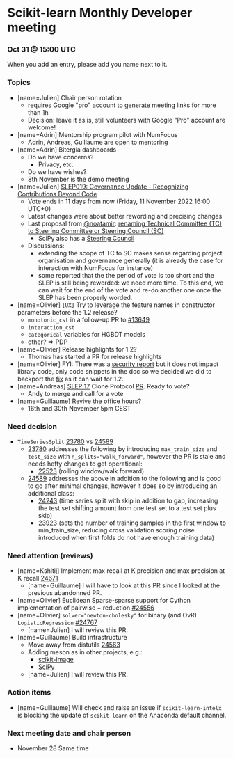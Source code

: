 # Scikit-learn Monthly Developer meeting
### Oct 31 @ 15:00 UTC

When you add an entry, please add you name next to it.

### Topics

- [name=Julien] Chair person rotation
    - requires Google "pro" account to generate meeting links for more than 1h
    - Decision: leave it as is, still volunteers with Google "Pro" account are welcome!
- [name=Adrin] Mentorship program pilot with NumFocus
    - Adrin, Andreas, Guillaume are open to mentoring
- [name=Adrin] Bitergia dashboards
    - Do we have concerns?
        - Privacy, etc.
    - Do we have wishes? 
    - 8th November is the demo meeting
- [name=Julien] [SLEP019: Governance Update - Recognizing Contributions Beyond Code](https://github.com/scikit-learn/enhancement_proposals/pull/74)
    - Vote ends in 11 days from now (Friday, 11 November 2022 16:00 UTC+0)
    - Latest changes were about better rewording and precising changes
    - Last proposal from [@noatamir](noatamir): [renaming Technical Committee (TC) to Steering Committee or Steering Council (SC)](https://github.com/scikit-learn/enhancement_proposals/pull/74#issuecomment-1295078486)
        - SciPy also has a [Steering Council](https://scipy.org/about/)
    - Discussions:
        - extending the scope of TC to SC makes sense regarding project organisation and governance generally (it is already the case for interaction with NumFocus for instance)
        - some reported that the the period of vote is too short and the SLEP is still being reworded: we need more time. To this end, we can wait for the end of the vote and re-do another one once the SLEP has been properly worded.
- [name=Olivier] `[UX]` Try to leverage the feature names in constructor parameters before the 1.2 release?
    - `monotonic_cst` in a follow-up PR to [#13649](https://github.com/scikit-learn/scikit-learn/pull/13649) 
    - `interaction_cst`
    - `categorical` variables for HGBDT models
    - other? => PDP
- [name=Olivier] Release highlights for 1.2?
    - Thomas has started a PR for release highlights
- [name=Olivier] FYI: There was a [security report](https://huntr.dev/bounties/309725a2-bfc9-4ef3-a4c1-360a9f6b890b/) but it does not impact library code, only code snippets in the doc so we decided we did to backport the [fix](https://github.com/scikit-learn/scikit-learn/pull/24617) as it can wait for 1.2.
- [name=Andreas] [SLEP 17](https://github.com/scikit-learn/enhancement_proposals/pull/67/files) Clone Protocol [PR](https://github.com/scikit-learn/scikit-learn/pull/24568). Ready to vote?
    - Andy to merge and call for a vote
- [name=Guillaume] Revive the office hours?
    - 16th and 30th November 5pm CEST

### Need decision
 - `TimeSeriesSplit` [23780](https://github.com/scikit-learn/scikit-learn/pull/23780) vs [24589](https://github.com/scikit-learn/scikit-learn/pull/24589)
    - [23780](https://github.com/scikit-learn/scikit-learn/pull/23780) addresses the following by introducing `max_train_size` and `test_size` with `n_splits="walk_forward"`, however the PR is stale and needs hefty changes to get operational:
       - [22523](https://github.com/scikit-learn/scikit-learn/issues/22523) (rolling window/walk forward)
    - [24589](https://github.com/scikit-learn/scikit-learn/pull/24589) addresses the above in addition to the following and is good to go after minimal changes, however it does so by introducing an additional class:
       - [24243](https://github.com/scikit-learn/scikit-learn/issues/24243) (time series split with skip in addition to gap, increasing the test set shifting amount from one test set to a test set plus skip)
       - [23923](https://github.com/scikit-learn/scikit-learn/issues/23923) (sets the number of training samples in the first window to min_train_size, reducing cross validation scoring noise introduced when first folds do not have enough training data)

### Need attention (reviews)
- [name=Kshitij] Implement max recall at K precision and max precision at K recall [24671](https://github.com/scikit-learn/scikit-learn/pull/24671)
    - [name=Guillaume] I will have to look at this PR since I looked at the previous abandonned PR.
- [name=Olivier] Euclidean Sparse-sparse support for Cython implementation of pairwise + reduction [#24556](https://github.com/scikit-learn/scikit-learn/pull/24556)
- [name=Olivier] `solver="newton-cholesky"` for binary (and OvR) `LogisticRegression` [#24767](https://github.com/scikit-learn/scikit-learn/pull/24767)
    - [name=Julien] I will review this PR.
- [name=Guillaume] Build infrastructure
    - Move away from distutils [24563](https://github.com/scikit-learn/scikit-learn/pull/24563)
    - Adding meson as in other projects, e.g.:
        - [scikit-image](https://github.com/scikit-image/scikit-image/pull/6536)
        - [SciPy](https://github.com/scipy/scipy/pull/14847)
    - [name=Julien] I will review this PR.

### Action items

- [name=Guillaume] Will check and raise an issue if `scikit-learn-intelx` is blocking the update of `scikit-learn` on the Anaconda default channel.

### Next meeting date and chair person
- November 28 Same time
